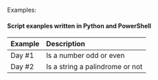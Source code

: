 Examples:

#### Script exanples written in Python and PowerShell ####
Example | Description
| :--- | :---
Day #1  | Is a number odd or even
Day #2  | Is a string a palindrome or not



